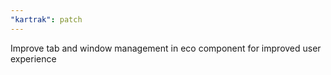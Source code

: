 ```yaml
---
"kartrak": patch
---
```


Improve tab and window management in eco component for improved user experience
